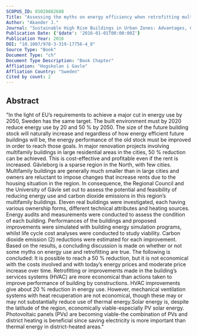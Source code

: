 ```yaml
---
SCOPUS_ID: 85028882688
Title: "Assessing the myths on energy efficiency when retrofitting multifamily buildings in a northern region"
Author: "Akander J."
Journal: "Sustainable High Rise Buildings in Urban Zones: Advantages, Challenges, and Global Case Studies"
Publication Date: {'$date': '2016-01-01T00:00:00Z'}
Publication Year: 2016
DOI: "10.1007/978-3-319-17756-4_8"
Source Type: "Book"
Document Type: "ch"
Document Type Description: "Book Chapter"
Affliation: "Hogskolan i Gavle"
Affliation Country: "Sweden"
Cited by count: 2
---
```


## Abstract
"In the light of EU’s requirements to achieve a major cut in energy use by 2050, Sweden has the same target. The built environment must by 2020 reduce energy use by 20 and 50 % by 2050. The size of the future building stock will naturally increase and regardless of how energy efficient future buildings will be, the energy performance of the old stock must be improved in order to reach those goals. In major renovation projects involving multifamily buildings in large residential areas in the cities, 50 % reduction can be achieved. This is cost-effective and profitable even if the rent is increased. Gävleborg is a sparse region in the North, with few cities. Multifamily buildings are generally much smaller than in large cities and owners are reluctant to impose changes that increase rents due to the housing situation in the region. In consequence, the Regional Council and the University of Gävle set out to assess the potential and feasibility of reducing energy use and carbon dioxide emissions in this region’s multifamily buildings. Eleven real buildings were investigated, each having various ownership forms, different technical attributes and heating sources. Energy audits and measurements were conducted to assess the condition of each building. Performances of the buildings and proposed improvements were simulated with building energy simulation programs, whilst life cycle cost analyses were conducted to study viability. Carbon dioxide emission (2) reductions were estimated for each improvement. Based on the results, a concluding discussion is made on whether or not some myths on energy use and retrofitting are true. The following is concluded: It is possible to reach a 50 % reduction, but it is not economical with the costs involved and with today’s energy prices and moderate price increase over time. Retrofitting or improvements made in the building’s services systems (HVAC) are more economical than actions taken to improve performance of building by constructions. HVAC improvements give about 20 % reduction in energy use. However, mechanical ventilation systems with heat recuperation are not economical, though these may or may not substantially reduce use of thermal energy.Solar energy is, despite the latitude of the region, economically viable-especially PV solar energy. Photovoltaic panels (PVs) are becoming viable-the combination of PVs and district heating is beneficial since saving electricity is more important than thermal energy in district-heated areas."
